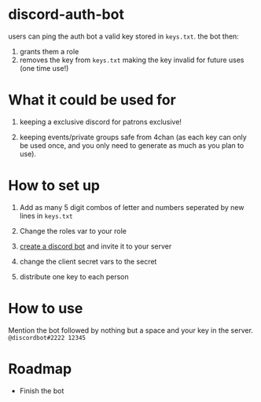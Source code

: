 # discord-auth-bot

users can ping the auth bot a valid key stored in `keys.txt`. the bot then:

1. grants them a role
2. removes the key from `keys.txt` making the key invalid for future uses (one time use!)

# What it could be used for

1. keeping a exclusive discord for patrons exclusive!

2. keeping events/private groups safe from 4chan (as each key can only be used once, and you only need to generate as much as you plan to use).

# How to set up

1. Add as many 5 digit combos of letter and numbers seperated by new lines in `keys.txt`

2. Change the roles var to your role

3. [create a discord bot](https://discord.com/developers/applications) and invite it to your server

4. change the client secret vars to the secret

5. distribute one key to each person

# How to use

Mention the bot followed by nothing but a space and your key in the server. `@discordbot#2222 12345`

# Roadmap

* Finish the bot


